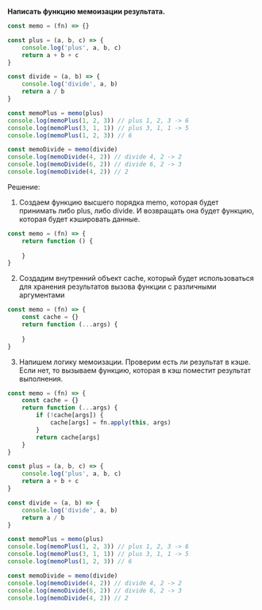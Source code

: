 **Написать функцию мемоизации результата.**
 
```javascript
const memo = (fn) => {} 

const plus = (a, b, c) => { 
	console.log('plus', a, b, c) 
	return a + b + c 
} 

const divide = (a, b) => { 
	console.log('divide', a, b) 
	return a / b 
} 

const memoPlus = memo(plus) 
console.log(memoPlus(1, 2, 3)) // plus 1, 2, 3 -> 6 
console.log(memoPlus(3, 1, 1)) // plus 3, 1, 1 -> 5 
console.log(memoPlus(1, 2, 3)) // 6 

const memoDivide = memo(divide) 
console.log(memoDivide(4, 2)) // divide 4, 2 -> 2 
console.log(memoDivide(6, 2)) // divide 6, 2 -> 3 
console.log(memoDivide(4, 2)) // 2
```

Решение:
1. Создаем функцию высшего порядка memo, которая будет принимать либо plus, либо divide. И возвращать она будет функцию, которая будет кэшировать данные.
```javascript
const memo = (fn) => {
	return function () {
	
	}
}
```
2. Создадим внутренний объект cache, который будет использоваться для хранения результатов вызова функции с различными аргументами
```javascript
const memo = (fn) => {
	const cache = {}
	return function (...args) {
		
	}
}
```
3. Напишем логику мемоизации. Проверим есть ли результат в кэше. Если нет, то вызываем функцию, которая в кэш поместит результат выполнения. 
```javascript
const memo = (fn) => {
	const cache = {}
	return function (...args) {
		if (!cache[args]) { 
			cache[args] = fn.apply(this, args)
		}
		return cache[args]
	}
}

const plus = (a, b, c) => { 
	console.log('plus', a, b, c) 
	return a + b + c 
} 

const divide = (a, b) => { 
	console.log('divide', a, b) 
	return a / b 
} 

const memoPlus = memo(plus) 
console.log(memoPlus(1, 2, 3)) // plus 1, 2, 3 -> 6 
console.log(memoPlus(3, 1, 1)) // plus 3, 1, 1 -> 5 
console.log(memoPlus(1, 2, 3)) // 6 

const memoDivide = memo(divide) 
console.log(memoDivide(4, 2)) // divide 4, 2 -> 2 
console.log(memoDivide(6, 2)) // divide 6, 2 -> 3 
console.log(memoDivide(4, 2)) // 2
```

